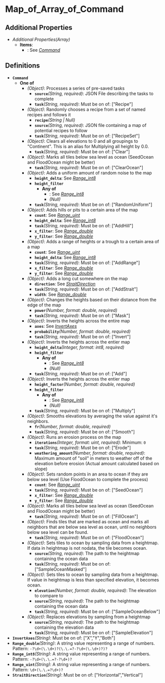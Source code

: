 # Map_of_Array_of_Command

## Additional Properties

- **Additional Properties*(Array)*
  - **Items**:
    - : See *[Command](#definitions/Command)*
## Definitions
  - <a id="definitions/Command"></a>**`Command`**
    - **One of**
      - *(Object)*: Processes a series of pre-saved tasks
        - **`source`***(String, required)*: JSON File describing the tasks to complete
        - **`task`***(String, required)*: Must be on of: ["Recipe"]
      - *(Object)*: Randomly chooses a recipe from a set of named recipes and follows it
        - **`recipe`***(String | Null)*
        - **`source`***(String, required)*: JSON file containing a map of potential recipes to follow
        - **`task`***(String, required)*: Must be on of: ["RecipeSet"]
      - *(Object)*: Clears all elevations to 0 and all groupings to "Continent". This is an alias for Multiplying all height by 0.0.
        - **`task`***(String, required)*: Must be on of: ["Clear"]
      - *(Object)*: Marks all tiles below sea level as ocean (SeedOcean and FloodOcean might be better)
        - **`task`***(String, required)*: Must be on of: ["ClearOcean"]
      - *(Object)*: Adds a uniform amount of random noise to the map
        - **`height_delta`**: See *[Range_int8](#definitions/Range_int8)*
        - **`height_filter`**
          - **Any of**
            - : See *[Range_int8](#definitions/Range_int8)*
            - *(Null)*
        - **`task`***(String, required)*: Must be on of: ["RandomUniform"]
      - *(Object)*: Adds hills or pits to a certain area of the map
        - **`count`**: See *[Range_uint](#definitions/Range_uint)*
        - **`height_delta`**: See *[Range_int8](#definitions/Range_int8)*
        - **`task`***(String, required)*: Must be on of: ["AddHill"]
        - **`x_filter`**: See *[Range_double](#definitions/Range_double)*
        - **`y_filter`**: See *[Range_double](#definitions/Range_double)*
      - *(Object)*: Adds a range of heights or a trough to a certain area of a map
        - **`count`**: See *[Range_uint](#definitions/Range_uint)*
        - **`height_delta`**: See *[Range_int8](#definitions/Range_int8)*
        - **`task`***(String, required)*: Must be on of: ["AddRange"]
        - **`x_filter`**: See *[Range_double](#definitions/Range_double)*
        - **`y_filter`**: See *[Range_double](#definitions/Range_double)*
      - *(Object)*: Adds a long cut somewhere on the map
        - **`direction`**: See *[StraitDirection](#definitions/StraitDirection)*
        - **`task`***(String, required)*: Must be on of: ["AddStrait"]
        - **`width`**: See *[Range_double](#definitions/Range_double)*
      - *(Object)*: Changes the heights based on their distance from the edge of the map
        - **`power`***(Number, format: double, required)*
        - **`task`***(String, required)*: Must be on of: ["Mask"]
      - *(Object)*: Inverts the heights across the entire map
        - **`axes`**: See *[InvertAxes](#definitions/InvertAxes)*
        - **`probability`***(Number, format: double, required)*
        - **`task`***(String, required)*: Must be on of: ["Invert"]
      - *(Object)*: Inverts the heights across the entier map
        - **`height_delta`***(Integer, format: int8, required)*
        - **`height_filter`**
          - **Any of**
            - : See *[Range_int8](#definitions/Range_int8)*
            - *(Null)*
        - **`task`***(String, required)*: Must be on of: ["Add"]
      - *(Object)*: Inverts the heights across the entier map
        - **`height_factor`***(Number, format: double, required)*
        - **`height_filter`**
          - **Any of**
            - : See *[Range_int8](#definitions/Range_int8)*
            - *(Null)*
        - **`task`***(String, required)*: Must be on of: ["Multiply"]
      - *(Object)*: Smooths elevations by averaging the value against it's neighbors.
        - **`fr`***(Number, format: double, required)*
        - **`task`***(String, required)*: Must be on of: ["Smooth"]
      - *(Object)*: Runs an erosion process on the map
        - **`iterations`***(Integer, format: uint, required)*: Minimum: `0`
        - **`task`***(String, required)*: Must be on of: ["Erode"]
        - **`weathering_amount`***(Number, format: double, required)*: Maximum amount of "soil" in meters to weather off of the elevation before erosion (Actual amount calculated based on slope)
      - *(Object)*: Sets random points in an area to ocean if they are below sea level (Use FloodOcean to complete the process)
        - **`count`**: See *[Range_uint](#definitions/Range_uint)*
        - **`task`***(String, required)*: Must be on of: ["SeedOcean"]
        - **`x_filter`**: See *[Range_double](#definitions/Range_double)*
        - **`y_filter`**: See *[Range_double](#definitions/Range_double)*
      - *(Object)*: Marks all tiles below sea level as ocean (SeedOcean and FloodOcean might be better)
        - **`task`***(String, required)*: Must be on of: ["FillOcean"]
      - *(Object)*: Finds tiles that are marked as ocean and marks all neighbors that are below sea level as ocean, until no neighbors below sea level can be found.
        - **`task`***(String, required)*: Must be on of: ["FloodOcean"]
      - *(Object)*: Sets tiles to ocean by sampling data from a heightmap. If data in heightmap is not nodata, the tile becomes ocean.
        - **`source`***(String, required)*: The path to the heightmap containing the ocean data
        - **`task`***(String, required)*: Must be on of: ["SampleOceanMasked"]
      - *(Object)*: Sets tiles to ocean by sampling data from a heightmap. If value in heightmap is less than specified elevation, it becomes ocean.
        - **`elevation`***(Number, format: double, required)*: The elevation to compare to
        - **`source`***(String, required)*: The path to the heightmap containing the ocean data
        - **`task`***(String, required)*: Must be on of: ["SampleOceanBelow"]
      - *(Object)*: Replaces elevations by sampling from a heightmap
        - **`source`***(String, required)*: The path to the heightmap containing the elevation data
        - **`task`***(String, required)*: Must be on of: ["SampleElevation"]
  - <a id="definitions/InvertAxes"></a>**`InvertAxes`***(String)*: Must be on of: ["X","Y","Both"]
  - <a id="definitions/Range_double"></a>**`Range_double`***(String)*: A string value representing a range of numbers. Pattern: `-?\d+(\.\d+)?(\.\.=?-?\d+(\.\d+)?)?`
  - <a id="definitions/Range_int8"></a>**`Range_int8`***(String)*: A string value representing a range of numbers. Pattern: `-?\d+(\.\.=?-?\d+)?`
  - <a id="definitions/Range_uint"></a>**`Range_uint`***(String)*: A string value representing a range of numbers. Pattern: `\d+(\.\.=?\d+)?`
  - <a id="definitions/StraitDirection"></a>**`StraitDirection`***(String)*: Must be on of: ["Horizontal","Vertical"]
